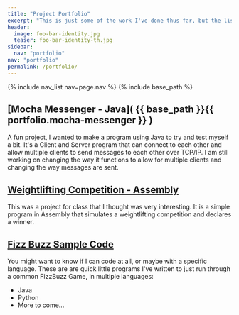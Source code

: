 ```yaml
---
title: "Project Portfolio"
excerpt: "This is just some of the work I've done thus far, but the list is growing every day."
header:
  image: foo-bar-identity.jpg
  teaser: foo-bar-identity-th.jpg
sidebar:
  nav: "portfolio"
nav: "portfolio"
permalink: /portfolio/
---
```

{% include nav_list nav=page.nav %}
{% include base_path %}


## [Mocha Messenger - Java]( {{ base_path }}{{ portfolio.mocha-messenger }} )
A fun project, I wanted to make a program using Java to try and test myself a bit. It's a Client and Server program 
that can connect to each other and allow multiple clients to send messages to each other over TCP/IP. I am still
working on changing the way it functions to allow for multiple clients and changing the way messages are sent.

## [Weightlifting Competition - Assembly](/altPortfolio/weightlifting-competition/)
This was a project for class that I thought was very interesting. It is a simple program in Assembly that simulates a 
weightlifting competition and declares a winner.

## [Fizz Buzz Sample Code](https://amkratz.github.io/altPortfolio/fizzbuzz-samples/)
You might want to know if I can code at all, or maybe with a specific language. These are are quick little programs I've
written to just run through a common FizzBuzz Game, in multiple languages:

* Java
* Python
* More to come...
